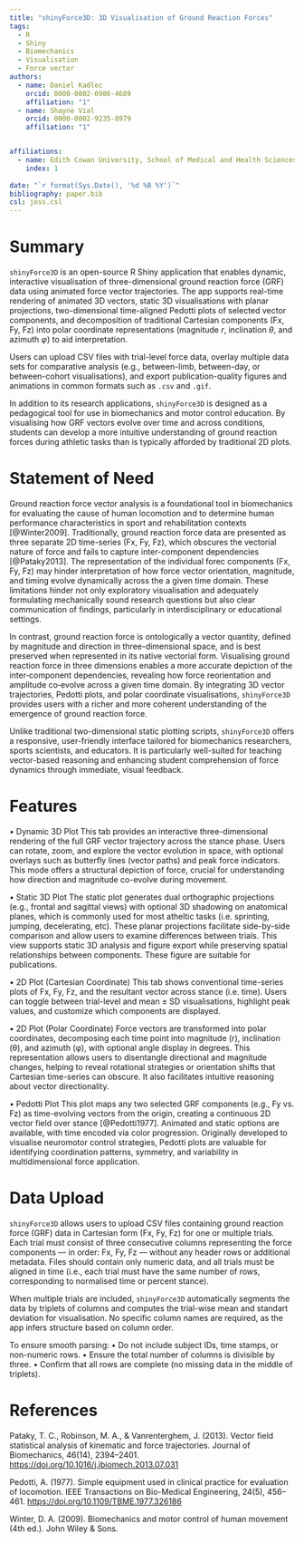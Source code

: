 ```yaml
---
title: "shinyForce3D: 3D Visualisation of Ground Reaction Forces"
tags:
  - R
  - Shiny
  - Biomechanics
  - Visualisation
  - Force vector
authors:
  - name: Daniel Kadlec
    orcid: 0000-0002-6986-4689
    affiliation: "1"
  - name: Shayne Vial
    orcid: 0000-0002-9235-8979
    affiliation: "1"


affiliations:
  - name: Edith Cowan University, School of Medical and Health Sciences
    index: 1
    
date: "`r format(Sys.Date(), '%d %B %Y')`"
bibliography: paper.bib
csl: joss.csl  
---
```


# Summary
`shinyForce3D` is an open-source R Shiny application that enables dynamic, interactive visualisation of three-dimensional ground reaction force (GRF) data using animated force vector trajectories. The app supports real-time rendering of animated 3D vectors, static 3D visualisations with planar projections, two-dimensional time-aligned Pedotti plots of selected vector components, and decomposition of traditional Cartesian components (Fx, Fy, Fz) into polar coordinate representations (magnitude *r*, inclination *θ*, and azimuth *φ*) to aid interpretation.

Users can upload CSV files with trial-level force data, overlay multiple data sets for comparative analysis (e.g., between-limb, between-day, or between-cohort visualisations), and export publication-quality figures and animations in common formats such as `.csv` and `.gif`.

In addition to its research applications, `shinyForce3D` is designed as a pedagogical tool for use in biomechanics and motor control education. By visualising how GRF vectors evolve over time and across conditions, students can develop a more intuitive understanding of ground reaction forces during athletic tasks than is typically afforded by traditional 2D plots.


# Statement of Need
Ground reaction force vector analysis is a foundational tool in biomechanics for evaluating the cause of human locomotion and to determine human performance characteristics in sport and rehabilitation contexts [@Winter2009]. Traditionally, ground reaction force data are presented as three separate 2D time-series (Fx, Fy, Fz), which obscures the vectorial nature of force and fails to capture inter-component dependencies [@Pataky2013]. The representation of the individual forec components (Fx, Fy, Fz) may hinder interpretation of how force vector orientation, magnitude, and timing evolve dynamically across the a given time domain. These limitations hinder not only exploratory visualisation and adequately formulating mechanically sound research questions but also clear communication of findings, particularly in interdisciplinary or educational settings.

In contrast, ground reaction force is ontologically a vector quantity, defined by magnitude and direction in three-dimensional space, and is best preserved when represented in its native vectorial form. Visualising ground reaction force in three dimensions enables a more accurate depiction of the inter‐component dependencies, revealing how force reorientation and amplitude co‐evolve across a given time domain. By integrating 3D vector trajectories, Pedotti plots, and polar coordinate visualisations, `shinyForce3D` provides users with a richer and more coherent understanding of the emergence of ground reaction force.

Unlike traditional two-dimensional static plotting scripts, `shinyForce3D` offers a responsive, user-friendly interface tailored for biomechanics researchers, sports scientists, and educators. It is particularly well-suited for teaching vector-based reasoning and enhancing student comprehension of force dynamics through immediate, visual feedback.


# Features
•	Dynamic 3D Plot
	This tab provides an interactive three-dimensional rendering of the full GRF vector trajectory across the stance phase. Users can rotate, zoom, and explore the vector evolution in space, with optional overlays such as butterfly lines (vector paths) and peak force indicators. This mode offers a structural depiction of force, crucial for understanding how direction and magnitude co-evolve during movement.
	
•	Static 3D Plot
	The static plot generates dual orthographic projections (e.g., frontal and sagittal views) with optional 3D shadowing on anatomical planes, which is commonly used for most atheltic tasks (i.e. sprinting, jumping, decelerating, etc). These planar projections facilitate side-by-side comparison and allow users to examine differences between trials. This view supports static 3D analysis and figure export while preserving spatial relationships between components. These figure are suitable for publications.
	
•	2D Plot (Cartesian Coordinate)
	This tab shows conventional time-series plots of Fx, Fy, Fz, and the resultant vector across stance (i.e. time). Users can toggle between trial-level and mean ± SD visualisations, highlight peak values, and customize which components are displayed.
	
•	2D Plot (Polar Coordinate)
	Force vectors are transformed into polar coordinates, decomposing each time point into magnitude (r), inclination (θ), and azimuth (φ), with optional angle display in degrees. This representation allows users to disentangle directional and magnitude changes, helping to reveal rotational strategies or orientation shifts that Cartesian time-series can obscure. It also facilitates intuitive reasoning about vector directionality.
	
•	Pedotti Plot
	This plot maps any two selected GRF components (e.g., Fy vs. Fz) as time-evolving vectors from the origin, creating a continuous 2D vector field over stance [@Pedotti1977]. Animated and static options are available, with time encoded via color progression. Originally developed to visualise neuromotor control strategies, Pedotti plots are valuable for identifying coordination patterns, symmetry, and variability in multidimensional force application.
	
	
# Data Upload
`shinyForce3D` allows users to upload CSV files containing ground reaction force (GRF) data in Cartesian form (Fx, Fy, Fz) for one or multiple trials. Each trial must consist of three consecutive columns representing the force components — in order: Fx, Fy, Fz — without any header rows or additional metadata. Files should contain only numeric data, and all trials must be aligned in time (i.e., each trial must have the same number of rows, corresponding to normalised time or percent stance).

When multiple trials are included, `shinyForce3D` automatically segments the data by triplets of columns and computes the trial-wise mean and standart deviation for visualisation. No specific column names are required, as the app infers structure based on column order.

To ensure smooth parsing:
• Do not include subject IDs, time stamps, or non-numeric rows.
• Ensure the total number of columns is divisible by three.
• Confirm that all rows are complete (no missing data in the middle of triplets).


# References
Pataky, T. C., Robinson, M. A., & Vanrenterghem, J. (2013). Vector field statistical analysis of kinematic and force trajectories. Journal of Biomechanics, 46(14), 2394–2401. https://doi.org/10.1016/j.jbiomech.2013.07.031

Pedotti, A. (1977). Simple equipment used in clinical practice for evaluation of locomotion. IEEE Transactions on Bio-Medical Engineering, 24(5), 456–461. https://doi.org/10.1109/TBME.1977.326186

Winter, D. A. (2009). Biomechanics and motor control of human movement (4th ed.). John Wiley & Sons.
